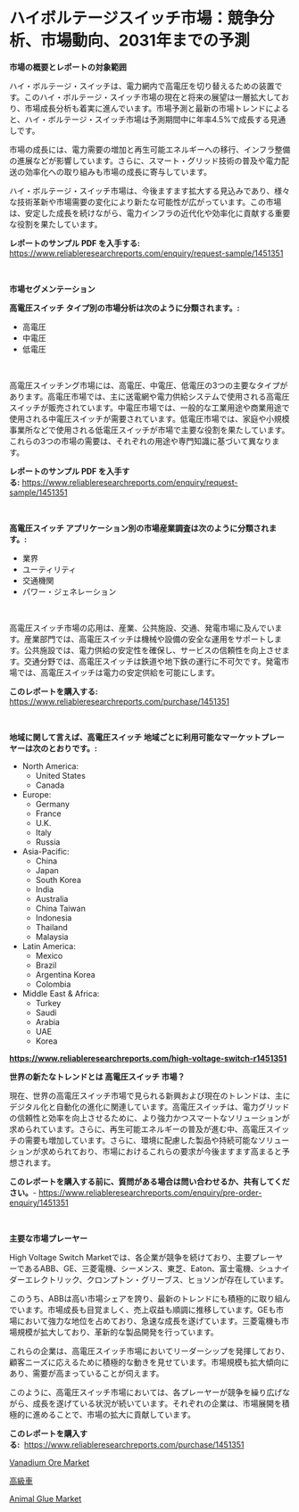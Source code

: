 <p><h1>ハイボルテージスイッチ市場：競争分析、市場動向、2031年までの予測</h1></p><p><strong>市場の概要とレポートの対象範囲</strong></p>
<p><p>ハイ・ボルテージ・スイッチは、電力網内で高電圧を切り替えるための装置です。このハイ・ボルテージ・スイッチ市場の現在と将来の展望は一層拡大しており、市場成長分析も着実に進んでいます。市場予測と最新の市場トレンドによると、ハイ・ボルテージ・スイッチ市場は予測期間中に年率4.5%で成長する見通しです。</p><p>市場の成長には、電力需要の増加と再生可能エネルギーへの移行、インフラ整備の進展などが影響しています。さらに、スマート・グリッド技術の普及や電力配送の効率化への取り組みも市場の成長に寄与しています。</p><p>ハイ・ボルテージ・スイッチ市場は、今後ますます拡大する見込みであり、様々な技術革新や市場需要の変化により新たな可能性が広がっています。この市場は、安定した成長を続けながら、電力インフラの近代化や効率化に貢献する重要な役割を果たしています。</p></p>
<p><strong>レポートのサンプル PDF を入手する:</strong> <a href="https://www.reliableresearchreports.com/enquiry/request-sample/1451351">https://www.reliableresearchreports.com/enquiry/request-sample/1451351</a></p>
<p>&nbsp;</p>
<p><strong>市場セグメンテーション</strong></p>
<p><strong>高電圧スイッチ タイプ別の市場分析は次のように分類されます。:</strong></p>
<p><ul><li>高電圧</li><li>中電圧</li><li>低電圧</li></ul></p>
<p>&nbsp;</p>
<p><p>高電圧スイッチング市場には、高電圧、中電圧、低電圧の3つの主要なタイプがあります。高電圧市場では、主に送電網や電力供給システムで使用される高電圧スイッチが販売されています。中電圧市場では、一般的な工業用途や商業用途で使用される中電圧スイッチが需要されています。低電圧市場では、家庭や小規模事業所などで使用される低電圧スイッチが市場で主要な役割を果たしています。これらの3つの市場の需要は、それぞれの用途や専門知識に基づいて異なります。</p></p>
<p><strong>レポートのサンプル PDF を入手する:</strong>&nbsp;<a href="https://www.reliableresearchreports.com/enquiry/request-sample/1451351">https://www.reliableresearchreports.com/enquiry/request-sample/1451351</a></p>
<p>&nbsp;</p>
<p><strong> 高電圧スイッチ アプリケーション別の市場産業調査は次のように分類されます。:</strong></p>
<p><ul><li>業界</li><li>ユーティリティ</li><li>交通機関</li><li>パワー・ジェネレーション</li></ul></p>
<p>&nbsp;</p>
<p><p>高電圧スイッチ市場の応用は、産業、公共施設、交通、発電市場に及んでいます。産業部門では、高電圧スイッチは機械や設備の安全な運用をサポートします。公共施設では、電力供給の安定性を確保し、サービスの信頼性を向上させます。交通分野では、高電圧スイッチは鉄道や地下鉄の運行に不可欠です。発電市場では、高電圧スイッチは電力の安定供給を可能にします。</p></p>
<p><strong>このレポートを購入する:</strong>&nbsp; <a href="https://www.reliableresearchreports.com/purchase/1451351">https://www.reliableresearchreports.com/purchase/1451351</a></p>
<p>&nbsp;</p>
<p><strong>地域に関して言えば、高電圧スイッチ 地域ごとに利用可能なマーケットプレーヤーは次のとおりです。:</strong></p>
<p><ul>
    <li>
        North America:
        <ul>
            <li>United States</li>
            <li>Canada</li>
        </ul>
    </li>
    <li>
        Europe:
        <ul>
            <li>Germany</li>
            <li>France</li>
            <li>U.K.</li>
            <li>Italy</li>
            <li>Russia</li>
        </ul>
    </li>
    <li>
        Asia-Pacific:
        <ul>
            <li>China</li>
            <li>Japan</li>
            <li>South Korea</li>
            <li>India</li>
            <li>Australia</li>
            <li>China Taiwan</li>
            <li>Indonesia</li>
            <li>Thailand</li>
            <li>Malaysia</li>
        </ul>
    </li>
    <li>
        Latin America:
        <ul>
            <li>Mexico</li>
            <li>Brazil</li>
            <li>Argentina Korea</li>
            <li>Colombia</li>
        </ul>
    </li>
    <li>
        Middle East & Africa:
        <ul>
            <li>Turkey</li>
            <li>Saudi</li>
            <li>Arabia</li>
            <li>UAE</li>
            <li>Korea</li>
        </ul>
    </li>
    </ul></p>
<p><strong><a href="https://www.reliableresearchreports.com/high-voltage-switch-r1451351">https://www.reliableresearchreports.com/high-voltage-switch-r1451351</a></strong>&nbsp;</p>
<p><strong>世界の新たなトレンドとは 高電圧スイッチ 市場？</strong></p>
<p><p>現在、世界の高電圧スイッチ市場で見られる新興および現在のトレンドは、主にデジタル化と自動化の進化に関連しています。高電圧スイッチは、電力グリッドの信頼性と効率を向上させるために、より強力かつスマートなソリューションが求められています。さらに、再生可能エネルギーの普及が進む中、高電圧スイッチの需要も増加しています。さらに、環境に配慮した製品や持続可能なソリューションが求められており、市場におけるこれらの要求が今後ますます高まると予想されます。</p></p>
<p><strong>このレポートを購入する前に、質問がある場合は問い合わせるか、共有してください。</strong>- <a href="https://www.reliableresearchreports.com/enquiry/pre-order-enquiry/1451351">https://www.reliableresearchreports.com/enquiry/pre-order-enquiry/1451351</a></p>
<p>&nbsp;</p>
<p><strong>主要な市場プレーヤー</strong></p>
<p><p>High Voltage Switch Marketでは、各企業が競争を続けており、主要プレーヤーであるABB、GE、三菱電機、シーメンス、東芝、Eaton、富士電機、シュナイダーエレクトリック、クロンプトン・グリーブス、ヒョソンが存在しています。</p><p>このうち、ABBは高い市場シェアを誇り、最新のトレンドにも積極的に取り組んでいます。市場成長も目覚ましく、売上収益も順調に推移しています。GEも市場において強力な地位を占めており、急速な成長を遂げています。三菱電機も市場規模が拡大しており、革新的な製品開発を行っています。</p><p>これらの企業は、高電圧スイッチ市場においてリーダーシップを発揮しており、顧客ニーズに応えるために積極的な動きを見せています。市場規模も拡大傾向にあり、需要が高まっていることが伺えます。</p><p>このように、高電圧スイッチ市場においては、各プレーヤーが競争を繰り広げながら、成長を遂げている状況が続いています。それぞれの企業は、市場展開を積極的に進めることで、市場の拡大に貢献しています。</p></p>
<p><strong>このレポートを購入する:</strong>&nbsp;&nbsp;<a href="https://www.reliableresearchreports.com/purchase/1451351">https://www.reliableresearchreports.com/purchase/1451351</a></p>
<p><p><a href="https://invited-way-688.notion.site/Insights-into-Vanadium-Ore-Market-Size-Analysing-Market-Share-Trends-and-Growth-from-2024-to-2031-1d8b011079374ab9adadd7ddc219be9e">Vanadium Ore Market</a></p><p><a href="https://medium.com/@darieenson678546/%E9%AB%98%E7%B4%9A%E8%BB%8A%E5%B8%82%E5%A0%B4-%E3%82%BF%E3%82%A4%E3%83%97-%E3%82%A2%E3%83%97%E3%83%AA%E3%82%B1%E3%83%BC%E3%82%B7%E3%83%A7%E3%83%B3-%E5%9C%B0%E7%90%86%E3%81%AB%E3%82%88%E3%82%8B%E5%8C%85%E6%8B%AC%E7%9A%84%E8%A9%95%E4%BE%A1-dfa229dfbd7b">高級車</a></p><p><a href="https://butternut-bug-553.notion.site/Global-Animal-Glue-Market-Size-and-Market-Trends-Insights-and-Projections-from-2024-to-2031-ca934c02f8b54a30a134f287ae95d066">Animal Glue Market</a></p></p>
